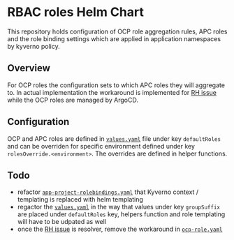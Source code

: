 # RBAC roles Helm Chart

This repository holds configuration of OCP role aggregation rules, APC roles and the role binding settings which are applied in application namespaces by kyverno policy.  

## Overview

For OCP roles the configuration sets to which APC roles they will aggregate to. In actual implementation the workaround is implemented for [RH issue](https://access.redhat.com/support/cases/#/case/04259235) while the OCP roles are managed by ArgoCD.  

## Configuration

OCP and APC roles are defined in [```values.yaml```](values.yaml) file under key ```defaultRoles``` and can be overriden for specific environment defined under key ```rolesOverride.<environment>```. The overrides are defined in helper functions.  

## Todo

- refactor [```app-project-rolebindings.yaml```](./templates/app-project-rolebindings.yaml) that Kyverno context / templating is replaced with helm templating
- regactor the [```values.yaml```](values.yaml) in the way that values under key ```groupSuffix``` are placed under ```defaultRoles``` key, helpers function and role templating will have to be udpated as well
- once the [RH issue](https://access.redhat.com/support/cases/#/case/04259235) is resolver, remove the workaround in [```ocp-role.yaml```](./templates/ocp-role.yaml)